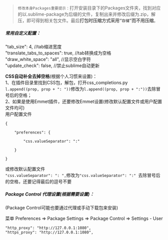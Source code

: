 >`修改本身Packages重要提示：`打开安装目录下的Packages文件夹，找到对应的以.sublime-package为后缀的文件，复制出来并修改后缀为.zip，解压，即可得到相关包文件。最后**打包时压缩方式采用“`存储`”而不用压缩**。  


##### 常用自定义配置：

"tab_size": 4,  //tab缩进宽度  
"translate_tabs_to_spaces": true,  //tab转换成为空格  
"draw_white_space": "all",  //显示空白字符  
"update_check": false,  //禁止sublime自动更新
  
**CSS自动补全去掉空格**(根据个人习惯来设置)：  
1、在插件目录里找到CSS包，解包，打开css_completions.py  
`l.append((prop, prop + ": "))`修改为`l.append((prop, prop + ":"))`去除冒号后的空格；  
2、如果是使用Emmet插件，还要修改Emmet设置(修改默认配置文件或用户配置文件均可)  
用户配置文件  
```
{

	"preferences": {

		"css.valueSeparator": ":"

	}

}
```
或修改默认配置文件  
`"css.valueSeparator": ": ",`修改为`"css.valueSeparator": ":" `去除冒号后的空格，还要记得最后的逗号不要  

##### Package Control 代理设置(根据需要设置)：

(Package Control可能也要通过代理或手动下载包来安装)

菜单 Preferences => Package Settings => Package Control => Settings - User

```
"http_proxy": "http://127.0.0.1:1080",
"https_proxy": "http://127.0.0.1:1080",
```
